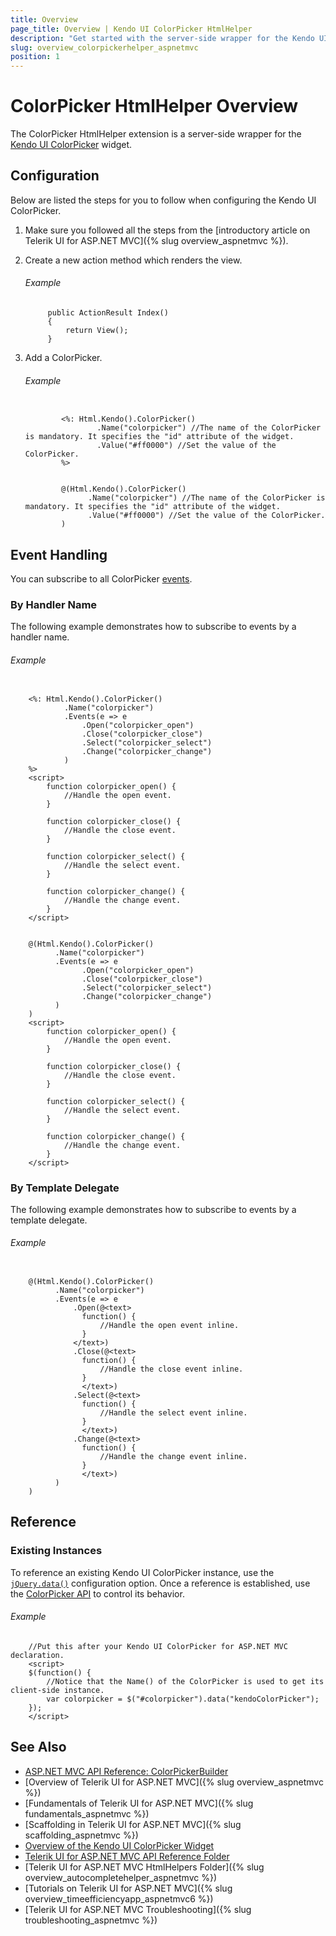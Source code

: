 ```yaml
---
title: Overview
page_title: Overview | Kendo UI ColorPicker HtmlHelper
description: "Get started with the server-side wrapper for the Kendo UI ColorPicker widget for ASP.NET MVC."
slug: overview_colorpickerhelper_aspnetmvc
position: 1
---
```


# ColorPicker HtmlHelper Overview

The ColorPicker HtmlHelper extension is a server-side wrapper for the [Kendo UI ColorPicker](../../../kendo-ui/api/javascript/ui/colorpicker) widget.

## Configuration

Below are listed the steps for you to follow when configuring the Kendo UI ColorPicker.

1. Make sure you followed all the steps from the [introductory article on Telerik UI for ASP.NET MVC]({% slug overview_aspnetmvc %}).

1. Create a new action method which renders the view.

    ###### Example

            public ActionResult Index()
            {
                return View();
            }

1. Add a ColorPicker.

    ###### Example

    ```tab-ASPX

            <%: Html.Kendo().ColorPicker()
                    .Name("colorpicker") //The name of the ColorPicker is mandatory. It specifies the "id" attribute of the widget.
                    .Value("#ff0000") //Set the value of the ColorPicker.
            %>
    ```
    ```tab-Razor

            @(Html.Kendo().ColorPicker()
                  .Name("colorpicker") //The name of the ColorPicker is mandatory. It specifies the "id" attribute of the widget.
                  .Value("#ff0000") //Set the value of the ColorPicker.
            )
    ```

## Event Handling

You can subscribe to all ColorPicker [events](../../../kendo-ui/api/javascript/ui/colorpicker#events).

### By Handler Name

The following example demonstrates how to subscribe to events by a handler name.

###### Example

```tab-ASPX

    <%: Html.Kendo().ColorPicker()
            .Name("colorpicker")
            .Events(e => e
                .Open("colorpicker_open")
                .Close("colorpicker_close")
                .Select("colorpicker_select")
                .Change("colorpicker_change")
            )
    %>
    <script>
        function colorpicker_open() {
            //Handle the open event.
        }

        function colorpicker_close() {
            //Handle the close event.
        }

        function colorpicker_select() {
            //Handle the select event.
        }

        function colorpicker_change() {
            //Handle the change event.
        }
    </script>
```
```tab-Razor

    @(Html.Kendo().ColorPicker()
          .Name("colorpicker")
          .Events(e => e
                .Open("colorpicker_open")
                .Close("colorpicker_close")
                .Select("colorpicker_select")
                .Change("colorpicker_change")
          )
    )
    <script>
        function colorpicker_open() {
            //Handle the open event.
        }

        function colorpicker_close() {
            //Handle the close event.
        }

        function colorpicker_select() {
            //Handle the select event.
        }

        function colorpicker_change() {
            //Handle the change event.
        }
    </script>
```

### By Template Delegate

The following example demonstrates how to subscribe to events by a template delegate.

###### Example

```tab-Razor

    @(Html.Kendo().ColorPicker()
          .Name("colorpicker")
          .Events(e => e
              .Open(@<text>
                function() {
                    //Handle the open event inline.
                }
              </text>)
              .Close(@<text>
                function() {
                    //Handle the close event inline.
                }
                </text>)
              .Select(@<text>
                function() {
                    //Handle the select event inline.
                }
                </text>)
              .Change(@<text>
                function() {
                    //Handle the change event inline.
                }
                </text>)
          )
    )
```

## Reference

### Existing Instances

To reference an existing Kendo UI ColorPicker instance, use the [`jQuery.data()`](http://api.jquery.com/jQuery.data/) configuration option. Once a reference is established, use the [ColorPicker API](../../../kendo-ui/api/javascript/ui/colorpicker#methods) to control its behavior.

###### Example

        //Put this after your Kendo UI ColorPicker for ASP.NET MVC declaration.
        <script>
        $(function() {
            //Notice that the Name() of the ColorPicker is used to get its client-side instance.
            var colorpicker = $("#colorpicker").data("kendoColorPicker");
        });
        </script>

## See Also

* [ASP.NET MVC API Reference: ColorPickerBuilder](../../../kendo-ui/api/Kendo.Mvc.UI.Fluent/ColorPickerBuilder)
* [Overview of Telerik UI for ASP.NET MVC]({% slug overview_aspnetmvc %})
* [Fundamentals of Telerik UI for ASP.NET MVC]({% slug fundamentals_aspnetmvc %})
* [Scaffolding in Telerik UI for ASP.NET MVC]({% slug scaffolding_aspnetmvc %})
* [Overview of the Kendo UI ColorPicker Widget](../../../kendo-ui/controls/editors/colorpicker/overview)
* [Telerik UI for ASP.NET MVC API Reference Folder](../../../kendo-ui/api/Kendo.Mvc/AggregateFunction)
* [Telerik UI for ASP.NET MVC HtmlHelpers Folder]({% slug overview_autocompletehelper_aspnetmvc %})
* [Tutorials on Telerik UI for ASP.NET MVC]({% slug overview_timeefficiencyapp_aspnetmvc6 %})
* [Telerik UI for ASP.NET MVC Troubleshooting]({% slug troubleshooting_aspnetmvc %})
